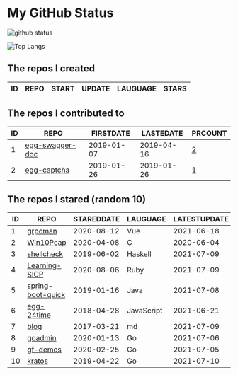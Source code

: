 # My GitHub Status

<img src="https://github-readme-stats-1.yihong0618.vercel.app/api?username=jc-lathander&show_icons=true&&&hide_title=true&count_private=true" alt="github status" />

![Top Langs](https://github-readme-stats-1.yihong0618.vercel.app/api/top-langs/?username=jc-lathander&layout=compact)

<!--START_SECTION:my_github-->
## The repos I created
| ID | REPO | START | UPDATE | LAUGUAGE | STARS |
|----|------|-------|--------|----------|-------|

## The repos I contributed to
| ID |                                REPO                                | FIRSTDATE  | LASTEDATE  |                                          PRCOUNT                                           |
|----|--------------------------------------------------------------------|------------|------------|--------------------------------------------------------------------------------------------|
|  1 | [egg-swagger-doc](https://github.com/Yanshijie-EL/egg-swagger-doc) | 2019-01-07 | 2019-04-16 | [2](https://github.com/Yanshijie-EL/egg-swagger-doc/pulls?q=is%3Apr+author%3Ajc-lathander) |
|  2 | [egg-captcha](https://github.com/Raoul1996/egg-captcha)            | 2019-01-26 | 2019-01-26 | [1](https://github.com/Raoul1996/egg-captcha/pulls?q=is%3Apr+author%3Ajc-lathander)        |

## The repos I stared (random 10)
| ID |                                 REPO                                  | STAREDDATE |  LAUGUAGE  | LATESTUPDATE |
|----|-----------------------------------------------------------------------|------------|------------|--------------|
|  1 | [grpcman](https://github.com/grpcman/grpcman)                         | 2020-08-12 | Vue        | 2021-06-18   |
|  2 | [Win10Pcap](https://github.com/pmsjt/Win10Pcap)                       | 2020-04-08 | C          | 2020-06-04   |
|  3 | [shellcheck](https://github.com/koalaman/shellcheck)                  | 2019-06-02 | Haskell    | 2021-07-09   |
|  4 | [Learning-SICP](https://github.com/DeathKing/Learning-SICP)           | 2020-08-06 | Ruby       | 2021-07-09   |
|  5 | [spring-boot-quick](https://github.com/vector4wang/spring-boot-quick) | 2019-01-16 | Java       | 2021-07-08   |
|  6 | [egg-24time](https://github.com/seasonstar/egg-24time)                | 2018-04-28 | JavaScript | 2021-06-21   |
|  7 | [blog](https://github.com/fouber/blog)                                | 2017-03-21 | md         | 2021-07-09   |
|  8 | [goadmin](https://github.com/CrazyRocks/goadmin)                      | 2020-01-13 | Go         | 2021-07-06   |
|  9 | [gf-demos](https://github.com/gogf/gf-demos)                          | 2020-02-25 | Go         | 2021-07-05   |
| 10 | [kratos](https://github.com/go-kratos/kratos)                         | 2019-04-22 | Go         | 2021-07-10   |

<!--END_SECTION:my_github-->
